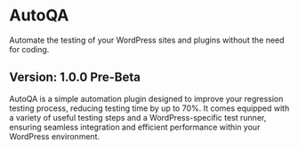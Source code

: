 # AutoQA
Automate the testing of your WordPress sites and plugins without the need for coding.

## Version: 1.0.0 Pre-Beta

AutoQA is a simple automation plugin designed to improve your regression testing process, reducing testing time by up to 70%. It comes equipped with a variety of useful testing steps and a WordPress-specific test runner, ensuring seamless integration and efficient performance within your WordPress environment.
